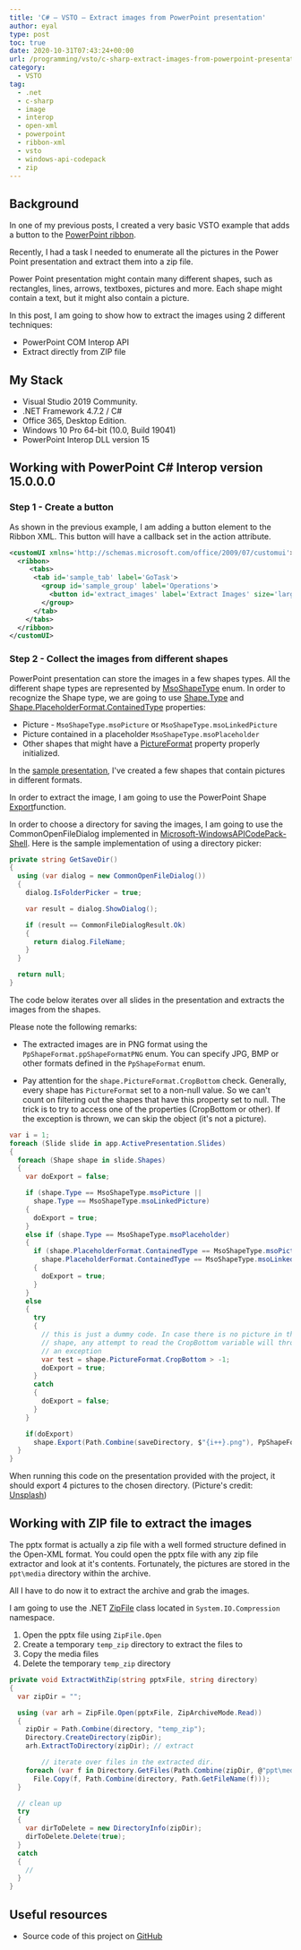 ```yaml
---
title: 'C# – VSTO – Extract images from PowerPoint presentation'
author: eyal
type: post
toc: true
date: 2020-10-31T07:43:24+00:00
url: /programming/vsto/c-sharp-extract-images-from-powerpoint-presentation/
category:
  - VSTO
tag:
  - .net
  - c-sharp
  - image
  - interop
  - open-xml
  - powerpoint
  - ribbon-xml
  - vsto
  - windows-api-codepack
  - zip
---
```


## Background

In one of my previous posts, I created a very basic VSTO example that adds a button to the [PowerPoint ribbon](/programming/vsto/c-sharp-vsto-addin-sample-for-excel-word-power-point-outlook/).

Recently, I had a task I needed to enumerate all the pictures in the Power Point presentation and extract them into a zip file.

Power Point presentation might contain many different shapes, such as rectangles, lines, arrows, textboxes, pictures and more. Each shape might contain a text, but it might also contain a picture. 

In this post, I am going to show how to extract the images using 2 different techniques:

* PowerPoint COM Interop API
* Extract directly from ZIP file

## My Stack
* Visual Studio 2019 Community.
* .NET Framework 4.7.2 / C#
* Office 365, Desktop Edition.
* Windows 10 Pro 64-bit (10.0, Build 19041)
* PowerPoint Interop DLL version 15


## Working with PowerPoint C# Interop version 15.0.0.0

### Step 1 - Create a button

As shown in the previous example, I am adding a button element to the Ribbon XML. This button will have a callback set in the action attribute.

``` XML
<customUI xmlns='http://schemas.microsoft.com/office/2009/07/customui'>
  <ribbon>
     <tabs>
      <tab id='sample_tab' label='GoTask'>
        <group id='sample_group' label='Operations'>
          <button id='extract_images' label='Extract Images' size='large' getImage='OnGetImage' onAction='OnExtractImage'/>
        </group>
      </tab>
    </tabs>
  </ribbon>
</customUI>
```

### Step 2 - Collect the images from different shapes

PowerPoint presentation can store the images in a few shapes types. All the different shape types are represented by [MsoShapeType](https://docs.microsoft.com/en-us/office/vba/api/office.msoshapetype) enum. In order to recognize the Shape type, we are going to use [Shape.Type](https://docs.microsoft.com/en-us/office/vba/api/powerpoint.shape.type) and [Shape.PlaceholderFormat.ContainedType](https://docs.microsoft.com/en-us/office/vba/api/powerpoint.shape.placeholderformat) properties: 

* Picture - ```MsoShapeType.msoPicture``` or ```MsoShapeType.msoLinkedPicture```
* Picture contained in a placeholder ```MsoShapeType.msoPlaceholder```
* Other shapes that might have a [PictureFormat](https://docs.microsoft.com/en-us/office/vba/api/powerpoint.pictureformat) property properly initialized.

In the [sample presentation](https://github.com/eyalmolad/gotask/blob/master/VSTO/PowerPointExtractImages/SamplePresentation.pptx), I've created a few shapes that contain pictures in different formats.

In order to extract the image, I am going to use the PowerPoint Shape [Export](https://docs.microsoft.com/en-us/previous-versions/office/office-12/ff761596(v=office.12))function.

In order to choose a directory for saving the images, I am going to use the CommonOpenFileDialog implemented in [Microsoft-WindowsAPICodePack-Shell](https://www.nuget.org/packages/Microsoft-WindowsAPICodePack-Shell/). Here is the sample implementation of using a directory picker:

``` C#
private string GetSaveDir()
{
  using (var dialog = new CommonOpenFileDialog())
  {
    dialog.IsFolderPicker = true;

    var result = dialog.ShowDialog();

    if (result == CommonFileDialogResult.Ok)
    {
      return dialog.FileName;
    }
  }

  return null;
}
```

The code below iterates over all slides in the presentation and extracts the images from the shapes.

Please note the following remarks:

* The extracted images are in PNG format using the ```PpShapeFormat.ppShapeFormatPNG``` enum. You can specify JPG, BMP or other formats defined in the ```PpShapeFormat``` enum.

* Pay attention for the ```shape.PictureFormat.CropBottom``` check. Generally, every shape has ```PictureFormat``` set to a non-null value. So we can't count on filtering out the shapes that have this property set to null. The trick is to try to access one of the properties (CropBottom or other). If the exception is thrown, we can skip the object (it's not a picture).

``` C#
var i = 1;
foreach (Slide slide in app.ActivePresentation.Slides)
{
  foreach (Shape shape in slide.Shapes)
  {
    var doExport = false;

    if (shape.Type == MsoShapeType.msoPicture ||
      shape.Type == MsoShapeType.msoLinkedPicture)
    {
      doExport = true;
    }
    else if (shape.Type == MsoShapeType.msoPlaceholder)
    {
      if (shape.PlaceholderFormat.ContainedType == MsoShapeType.msoPicture ||
        shape.PlaceholderFormat.ContainedType == MsoShapeType.msoLinkedPicture)
      {
        doExport = true;
      }
    }
    else
    {
      try
      {
        // this is just a dummy code. In case there is no picture in the
        // shape, any attempt to read the CropBottom variable will throw 
        // an exception
        var test = shape.PictureFormat.CropBottom > -1;
        doExport = true;
      }
      catch
      {
        doExport = false;
      }
    }

    if(doExport) 
      shape.Export(Path.Combine(saveDirectory, $"{i++}.png"), PpShapeFormat.ppShapeFormatPNG);
  }
}
```

When running this code on the presentation provided with the project, it should export 4 pictures to the chosen directory. (Picture's credit: [Unsplash](https://unsplash.com))

## Working with ZIP file to extract the images

The pptx format is actually a zip file with a well formed structure defined in the Open-XML format. You could open the pptx file with any zip file extractor and look at it's contents. Fortunately, the pictures are stored in the ```ppt\media``` directory within the archive.

All I have to do now it to extract the archive and grab the images.

I am going to use the .NET [ZipFile](https://docs.microsoft.com/en-us/dotnet/api/system.io.compression.zipfile?view=netcore-3.1) class located in ```System.IO.Compression``` namespace.

1. Open the pptx file using ```ZipFile.Open```
2. Create a temporary ```temp_zip``` directory to extract the files to
3. Copy the media files
4. Delete the temporary ```temp_zip``` directory

```C#
private void ExtractWithZip(string pptxFile, string directory)
{
  var zipDir = "";

  using (var arh = ZipFile.Open(pptxFile, ZipArchiveMode.Read))
  {
    zipDir = Path.Combine(directory, "temp_zip");
    Directory.CreateDirectory(zipDir);
    arh.ExtractToDirectory(zipDir); // extract

        // iterate over files in the extracted dir.
    foreach (var f in Directory.GetFiles(Path.Combine(zipDir, @"ppt\media")))
      File.Copy(f, Path.Combine(directory, Path.GetFileName(f)));
  }

  // clean up
  try
  {
    var dirToDelete = new DirectoryInfo(zipDir);
    dirToDelete.Delete(true);
  }
  catch
  {
    //
  }
}
```

## Useful resources

* Source code of this project on [GitHub](https://github.com/eyalmolad/gotask/tree/master/VSTO/PowerPointExtractImages)

